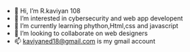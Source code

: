 - 👋 Hi, I’m R.kaviyan 108
- 👀 I’m interested in cybersecurity and web app developent
- 🌱 I’m currently learning phython,Html,css and javascript
- 💞️ I’m looking to collaborate on web designers
- 📫 kaviyaned18@gmail.com is my gmail account

<!---
kaviyan108/kaviyan108 is a ✨ special ✨ repository because its `README.md` (this file) appears on your GitHub profile.
You can click the Preview link to take a look at your changes.
--->

